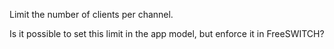 Limit the number of clients per channel.

Is it possible to set this limit
in the app model,
but enforce it in FreeSWITCH?
